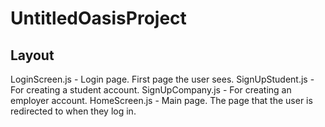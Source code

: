 # UntitledOasisProject

## Layout
LoginScreen.js - Login page. First page the user sees.
SignUpStudent.js - For creating a student account.
SignUpCompany.js - For creating an employer account.
HomeScreen.js - Main page. The page that the user is redirected to when they log in.
